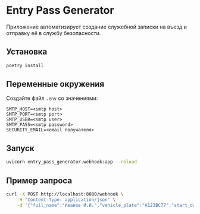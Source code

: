 # Entry Pass Generator

Приложение автоматизирует создание служебной записки на въезд и отправку её в службу безопасности.

## Установка

```bash
poetry install
```

## Переменные окружения

Создайте файл `.env` со значениями:

```
SMTP_HOST=<smtp host>
SMTP_PORT=<smtp port>
SMTP_USER=<smtp user>
SMTP_PASS=<smtp password>
SECURITY_EMAIL=<email получателя>
```

## Запуск

```bash
uvicorn entry_pass_generator.webhook:app --reload
```

## Пример запроса

```bash
curl -X POST http://localhost:8080/webhook \
    -H "Content-Type: application/json" \
    -d '{"full_name":"Иванов И.И.","vehicle_plate":"A123BC77","start_date":"2024-01-01","end_date":"2024-01-02","purpose":"Доставка оборудования"}'
```
